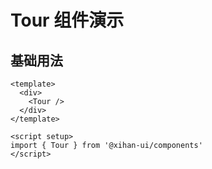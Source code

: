 # Tour 组件演示

## 基础用法

```vue
<template>
  <div>
    <Tour />
  </div>
</template>

<script setup>
import { Tour } from '@xihan-ui/components'
</script>
```
